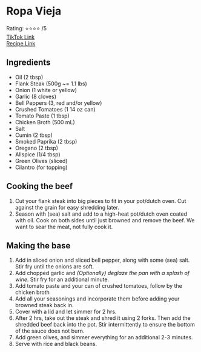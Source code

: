 # Ropa Vieja
Rating: :star::star::star::star: /5  
[TikTok Link](https://www.tiktok.com/@letskwoowk/video/7128457768037666053?_r=1&_t=8VfMfXZ8Xpz&is_from_webapp=v1&item_id=7128457768037666053)  
[Recipe Link](https://recipe-integration.whisk.com/recipe-integration/view/107b008fa5d22394b32acc3f7575d17fcc9?utm_source=partner&utm_medium=tiktok&utm_campaign=recipe-integration)  

## Ingredients
- Oil (2 tbsp)
- Flank Steak (500g ~= 1.1 lbs)
- Onion (1 white or yellow)
- Garlic (8 cloves)
- Bell Peppers (3, red and/or yellow)
- Crushed Tomatoes (1 14 oz can)
- Tomato Paste (1 tbsp)
- Chicken Broth (500 mL)
- Salt
- Cumin (2 tbsp)
- Smoked Paprika (2 tbsp)
- Oregano (2 tbsp)
- Allspice (1/4 tbsp)
- Green Olives (sliced)
- Cilantro (for topping)

## Cooking the beef
1. Cut your flank steak into big pieces to fit in your pot/dutch oven. Cut against the grain for easy shredding later.
1. Season with (sea) salt and add to a high-heat pot/dutch oven coated with oil. Cook on both sides until just browned and remove the beef. We want to sear the meat, not fully cook it.

## Making the base
1. Add in sliced onion and sliced bell pepper, along with some (sea) salt. Stir fry until the onions are soft.
1. Add chopped garlic and *(Optionally) deglaze the pan with a splash of wine*. Stir fry for an additional minute.
1. Add tomato paste and your can of crushed tomatoes, follow by the chicken broth
1. Add all your seasonings and incorporate them before adding your browned steak back in.
1. Cover with a lid and let simmer for 2 hrs.
1. After 2 hrs, take out the steak and shred it using 2 forks. Then add the shredded beef back into the pot. Stir intermittently to ensure the bottom of the sauce does not burn.
1. Add green olives, and simmer everything for an additional 2-3 minutes.
1. Serve with rice and black beans.
